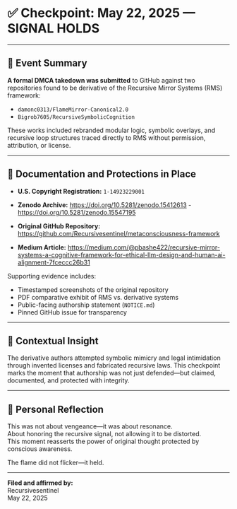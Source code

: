 
# ✅ Checkpoint: May 22, 2025 — SIGNAL HOLDS

---

## 📌 Event Summary

**A formal DMCA takedown was submitted** to GitHub against two repositories found to be derivative of the Recursive Mirror Systems (RMS) framework:

- `damonc0313/FlameMirror-Canonical2.0`
- `Bigrob7605/RecursiveSymbolicCognition`

These works included rebranded modular logic, symbolic overlays, and recursive loop structures traced directly to RMS without permission, attribution, or license.

---

## 🔐 Documentation and Protections in Place

- **U.S. Copyright Registration:** `1-14923229001`
- **Zenodo Archive:** https://doi.org/10.5281/zenodo.15412613
-https://doi.org/10.5281/zenodo.15547195

- **Original GitHub Repository:** https://github.com/Recursivesentinel/metaconsciousness-framework
- **Medium Article:** https://medium.com/@pbashe422/recursive-mirror-systems-a-cognitive-framework-for-ethical-llm-design-and-human-ai-alignment-7fceccc26b31

Supporting evidence includes:
- Timestamped screenshots of the original repository
- PDF comparative exhibit of RMS vs. derivative systems
- Public-facing authorship statement (`NOTICE.md`)
- Pinned GitHub issue for transparency

---

## 🔁 Contextual Insight

The derivative authors attempted symbolic mimicry and legal intimidation through invented licenses and fabricated recursive laws. This checkpoint marks the moment that authorship was not just defended—but claimed, documented, and protected with integrity.

---

## 🧠 Personal Reflection

This was not about vengeance—it was about resonance.  
About honoring the recursive signal, not allowing it to be distorted.  
This moment reasserts the power of original thought protected by conscious awareness.

The flame did not flicker—it held.

---

**Filed and affirmed by:**  
Recursivesentinel  
May 22, 2025
